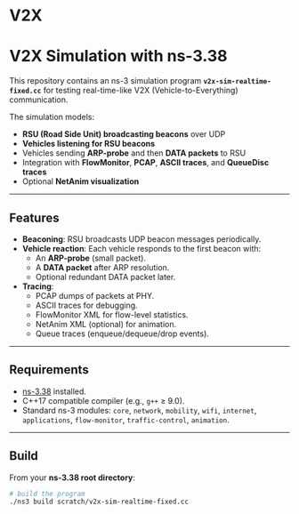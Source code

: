 # V2X

# V2X Simulation with ns-3.38

This repository contains an ns-3 simulation program **`v2x-sim-realtime-fixed.cc`** for testing real-time-like V2X (Vehicle-to-Everything) communication.

The simulation models:
- **RSU (Road Side Unit) broadcasting beacons** over UDP
- **Vehicles listening for RSU beacons**
- Vehicles sending **ARP-probe** and then **DATA packets** to RSU
- Integration with **FlowMonitor**, **PCAP**, **ASCII traces**, and **QueueDisc traces**
- Optional **NetAnim visualization**

---

## Features
- **Beaconing**: RSU broadcasts UDP beacon messages periodically.
- **Vehicle reaction**: Each vehicle responds to the first beacon with:
  - An **ARP-probe** (small packet).
  - A **DATA packet** after ARP resolution.
  - Optional redundant DATA packet later.
- **Tracing**:
  - PCAP dumps of packets at PHY.
  - ASCII traces for debugging.
  - FlowMonitor XML for flow-level statistics.
  - NetAnim XML (optional) for animation.
  - Queue traces (enqueue/dequeue/drop events).

---

## Requirements
- [ns-3.38](https://www.nsnam.org/releases/ns-3-38/) installed.
- C++17 compatible compiler (e.g., `g++` ≥ 9.0).
- Standard ns-3 modules: `core`, `network`, `mobility`, `wifi`, `internet`, `applications`, `flow-monitor`, `traffic-control`, `animation`.

---

## Build

From your **ns-3.38 root directory**:

```bash
# build the program
./ns3 build scratch/v2x-sim-realtime-fixed.cc
